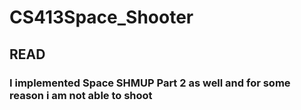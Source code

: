 # CS413Space_Shooter


## READ

### I implemented Space SHMUP Part 2 as well and for some reason i am not able to shoot
